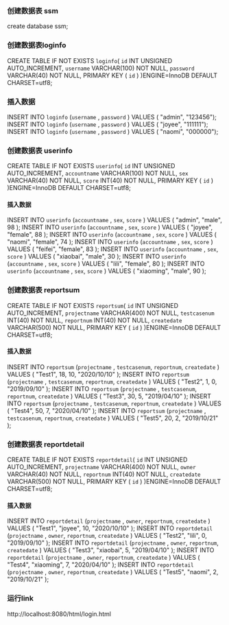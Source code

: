 ﻿### 创建数据表 ssm
create database ssm;

### 创建数据表loginfo
CREATE TABLE IF NOT EXISTS `loginfo`( `id` INT UNSIGNED AUTO_INCREMENT, `username` VARCHAR(100) NOT NULL, `password` VARCHAR(40) NOT NULL, PRIMARY KEY ( `id` ) )ENGINE=InnoDB DEFAULT CHARSET=utf8;
### 插入数据
INSERT INTO `loginfo` (`username` , `password` ) VALUES ( "admin", "123456");
INSERT INTO `loginfo` (`username` , `password` ) VALUES ( "joyee", "111111");
INSERT INTO `loginfo` (`username` , `password` ) VALUES ( "naomi", "000000");

### 创建数据表 userinfo
CREATE TABLE IF NOT EXISTS `userinfo`( `id` INT UNSIGNED AUTO_INCREMENT, `accountname` VARCHAR(100) NOT NULL, `sex` VARCHAR(40) NOT NULL, `score` INT(40) NOT NULL, PRIMARY KEY ( `id` ) )ENGINE=InnoDB DEFAULT CHARSET=utf8;
#### 插入数据
INSERT INTO `userinfo` (`accountname` , `sex`, `score` ) VALUES ( "admin", "male", 98 );
INSERT INTO `userinfo` (`accountname` , `sex`, `score` ) VALUES ( "joyee", "female", 88 );
INSERT INTO `userinfo` (`accountname` , `sex`, `score` ) VALUES ( "naomi", "female", 74 );
INSERT INTO `userinfo` (`accountname` , `sex`, `score` ) VALUES ( "feifei", "female", 83 );
INSERT INTO `userinfo` (`accountname` , `sex`, `score` ) VALUES ( "xiaobai", "male", 30 );
INSERT INTO `userinfo` (`accountname` , `sex`, `score` ) VALUES ( "lili", "female", 80 );
INSERT INTO `userinfo` (`accountname` , `sex`, `score` ) VALUES ( "xiaoming", "male", 90 );


### 创建数据表 reportsum
CREATE TABLE IF NOT EXISTS `reportsum`( `id` INT UNSIGNED AUTO_INCREMENT, `projectname` VARCHAR(400) NOT NULL, `testcasenum` INT(40) NOT NULL, `reportnum` INT(40) NOT NULL, `createdate` VARCHAR(500) NOT NULL, PRIMARY KEY ( `id` ) )ENGINE=InnoDB DEFAULT CHARSET=utf8;
#### 插入数据
INSERT INTO `reportsum` (`projectname` , `testcasenum`, `reportnum`, `createdate` ) VALUES ( "Test1", 18, 10, "2020/10/10" );
INSERT INTO `reportsum` (`projectname` , `testcasenum`, `reportnum`, `createdate` ) VALUES ( "Test2", 1, 0, "2019/09/10" );
INSERT INTO `reportsum` (`projectname` , `testcasenum`, `reportnum`, `createdate` ) VALUES ( "Test3", 30, 5, "2019/04/10" );
INSERT INTO `reportsum` (`projectname` , `testcasenum`, `reportnum`, `createdate` ) VALUES ( "Test4", 50, 7, "2020/04/10" );
INSERT INTO `reportsum` (`projectname` , `testcasenum`, `reportnum`, `createdate` ) VALUES ( "Test5", 20, 2, "2019/10/21" );


### 创建数据表 reportdetail
CREATE TABLE IF NOT EXISTS `reportdetail`( `id` INT UNSIGNED AUTO_INCREMENT, `projectname` VARCHAR(400) NOT NULL, `owner` VARCHAR(40) NOT NULL, `reportnum` INT(40) NOT NULL, `createdate` VARCHAR(500) NOT NULL, PRIMARY KEY ( `id` ) )ENGINE=InnoDB DEFAULT CHARSET=utf8;
#### 插入数据
INSERT INTO `reportdetail` (`projectname` , `owner`, `reportnum`, `createdate` ) VALUES ( "Test1", "joyee", 10, "2020/10/10" );
INSERT INTO `reportdetail` (`projectname` , `owner`, `reportnum`, `createdate` ) VALUES ( "Test2", "lili", 0, "2019/09/10" );
INSERT INTO `reportdetail` (`projectname` , `owner`, `reportnum`, `createdate` ) VALUES ( "Test3", "xiaobai", 5, "2019/04/10" );
INSERT INTO `reportdetail` (`projectname` , `owner`, `reportnum`, `createdate` ) VALUES ( "Test4", "xiaoming", 7, "2020/04/10" );
INSERT INTO `reportdetail` (`projectname` , `owner`, `reportnum`, `createdate` ) VALUES ( "Test5", "naomi", 2, "2019/10/21" );


### 运行link
http://localhost:8080/html/login.html
